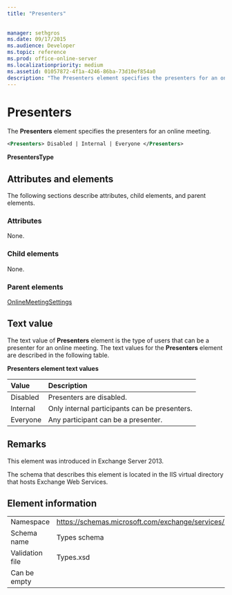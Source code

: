 ```yaml
---
title: "Presenters"
 
 
manager: sethgros
ms.date: 09/17/2015
ms.audience: Developer
ms.topic: reference
ms.prod: office-online-server
ms.localizationpriority: medium
ms.assetid: 01057872-4f1a-4246-86ba-73d10ef854a0
description: "The Presenters element specifies the presenters for an online meeting."
---
```


# Presenters

The **Presenters** element specifies the presenters for an online meeting. 
  
```XML
<Presenters> Disabled | Internal | Everyone </Presenters>
```

 **PresentersType**
## Attributes and elements

The following sections describe attributes, child elements, and parent elements.
  
### Attributes

None.
  
### Child elements

None.
  
### Parent elements

[OnlineMeetingSettings](onlinemeetingsettings.md)
  
## Text value

The text value of **Presenters** element is the type of users that can be a presenter for an online meeting. The text values for the **Presenters** element are described in the following table. 
  
**Presenters element text values**

|**Value**|**Description**|
|:-----|:-----|
|Disabled  <br/> |Presenters are disabled.  <br/> |
|Internal  <br/> |Only internal participants can be presenters.  <br/> |
|Everyone  <br/> |Any participant can be a presenter.  <br/> |
   
## Remarks

This element was introduced in Exchange Server 2013.
  
The schema that describes this element is located in the IIS virtual directory that hosts Exchange Web Services.
  
## Element information

|||
|:-----|:-----|
|Namespace  <br/> |https://schemas.microsoft.com/exchange/services/2006/types  <br/> |
|Schema name  <br/> |Types schema  <br/> |
|Validation file  <br/> |Types.xsd  <br/> |
|Can be empty  <br/> ||
   

